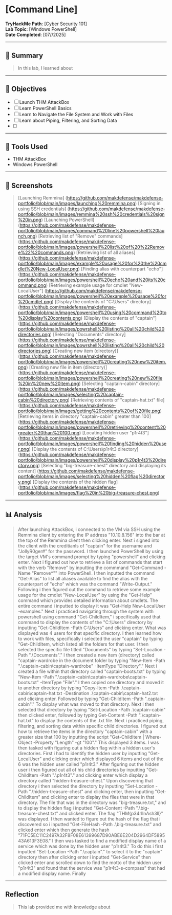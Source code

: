 # [Command Line]

**TryHackMe Path**: [Cyber Security 101]  
**Lab Topic**: [Windows PowerShell]  
**Date Completed**: [07//2025]

---

## 🧠 Summary

> In this lab, I learned about 


---

## 🎯 Objectives
- [ ] Launch THM AttackBox
- [ ] Learn PowerShell Basics
- [ ] Learn to Navigate the File System and Work with Files
- [ ] Learn about Piping, Filtering, and Sorting Data
- [ ] 

---

## 🧰 Tools Used
- THM AttackBox
- Windows PowerShell
  
---

## 📸 Screenshots

> [Launching Remmina] (https://github.com/makdefense/makdefense-portfolio/blob/main/images/launching%20remmina.png)
> [Signing in using SSH credentials] (https://github.com/makdefense/makdefense-portfolio/blob/main/images/remmina%20ssh%20credentials%20sign%20in.png)
> [Launching PowerShell] (https://github.com/makdefense/makdefense-portfolio/blob/main/images/command%20line%20powershell%20launch.png)
> [Retrieving list of "Remove" commands] (https://github.com/makdefense/makdefense-portfolio/blob/main/images/powershell%20list%20of%20%22Remove%22%20commands.png)
> [Retrieving list of all aliases] (https://github.com/makdefense/makdefense-portfolio/blob/main/images/example%20usage%20for%20the%20cmdlet%20New-LocalUser.png)
> [Finding alias with counterpart "echo"] (https://github.com/makdefense/makdefense-portfolio/blob/main/images/powershell%20echo%20and%20its%20command.png)
> [Retrieving example usage for cmdlet "New-LocalUser"] (https://github.com/makdefense/makdefense-portfolio/blob/main/images/powershell%20example%20usage%20for%20cmdlet.png)
> [Display the contents of "C:\Users" directory] (https://github.com/makdefense/makdefense-portfolio/blob/main/images/powershell%20using%20command%20to%20display%20contents.png)
> [Display the contents of "captain"] (https://github.com/makdefense/makdefense-portfolio/blob/main/images/powrshell%20listing%20all%20child%20directories.png)
> [Selecting "Documents" directory] (https://github.com/makdefense/makdefense-portfolio/blob/main/images/powrshell%20listing%20all%20child%20directories.png)
> [Creating new item (directory)] (https://github.com/makdefense/makdefense-portfolio/blob/main/images/powershell%20creating%20new%20item.png)
> [Creating new file in item (directory)] (https://github.com/makdefense/makdefense-portfolio/blob/main/images/powershell%20creating%20new%20file%20in%20new%20item.png)
> [Selecting "captain-cabin" directory] (https://github.com/makdefense/makdefense-portfolio/blob/main/images/selecting%20captain-cabin%20directory.png)
> [Retrieving contents of "captain-hat.txt" file] (https://github.com/makdefense/makdefense-portfolio/blob/main/images/getting%20contents%20of%20file.png)
> [Retrieving items in directory "captain-cabin" greater than 100] (https://github.com/makdefense/makdefense-portfolio/blob/main/images/powershell%20retrieving%20content%20greater%20than%20100.png)
> [Locating hidden user "p1r4t3"] (https://github.com/makdefense/makdefense-portfolio/blob/main/images/powershell%20finding%20hidden%20user.png)
> [Display the contents of C:\Users\p1r4t3 directory] (https://github.com/makdefense/makdefense-portfolio/blob/main/images/powershell%20display%20p1r4t3%20directory.png)
> [Selecting "big-treasure-chest" directory and displaying its content] (https://github.com/makdefense/makdefense-portfolio/blob/main/images/selecting%20hidden%20flag%20directory.png)
> [Display the contents of the hidden flag] (https://github.com/makdefense/makdefense-portfolio/blob/main/images/flag%20in%20big-treasure-chest.png)

---

## 📊 Analysis

> After launching AttackBox, i connected to the VM via SSH using the Remmina client by entering the IP address "10.10.8.156" into the bar at the top of the Remmina client then clicking enter. Next
i signed into the client with the creditianls of "captain" for the username and "JollyR0ger#" for the password. I then launched PowerShell by using the target VM's command prompt by typing "powershell"
and clicking enter. Next i figured out how to retrieve a list of commands that start with the verb "Remove" by inputting the commmand "Get-Command -Name "Remove*"" into PowerShell. I then inputted the
command "Get-Alias" to list all aliases available to find the alias with the counterpart of "echo" which was the command "Write-Output." Following i then figured out the command to retrieve some example usage
for the cmdlet "New-LocalUser" by using the "Get-Help" command which provides detailed information about cmdlets. The entire command i inputted to display it was "Get-Help New-LocalUser -examples."
> Next i practiced navigating through the system with powershell using command "Get-ChildItem," i specifically used that command to display the contents of the "C:\Users" directory by inputting "Get-ChildItem
-Path C:\Users" and clicking enter. What was displayed was 4 users for that specific directory. I then learned how to work with files, specifically i selected the user "captain" by typing "Get-ChildItem, which listed
all the folders for that user. I then selected the specific file titled "Documents" by typing "Set-Location -Path ".\Documents"." I then created a new item (directory) called "captain-wardrobe in the document folder by typing
"New-Item -Path ".\captain-cabin\captain-wardrobe" -ItemType "Directory"." Next i created a file within that directory called "captain-boots.txt" by typing
"New-Item -Path ".\captain-cabin\captain-wardrobe\captain-boots.txt" -ItemType "File"." I then copied one directory and moved it to another directory by typing
"Copy-Item -Path .\captain-cabin\captain-hat.txt -Destination .\captain-cabin\captain-hat2.txt and clicking enter. Followed by typing "Get-ChildItem -Path ".captain-cabin\"." To display what was moved to that directory.
Next i then selected that directory by typing "Set-Location -Path .\captain-cabin" then clicked enter, followed by typing Get-Content -Path ".\captain-hat.txt" to display the contents of the .txt file.
> Next i practiced piping, filtering, and sorting data within specific child directories. I figured out how to retrieve the items in the directory "captain-cabin" with a greater size that 100 by inputting the
script "Get-ChildItem | Where-Object -Property "Length" -gt "100"." This displayed 3 items.
> I was then tasked with figuring out a hidden flag within a hidden user's directories. First i had to identify the hidden user by inputting "Get-LocalUser" and clicking enter which displayed 6 items and out of the 6
was the hidden user called "p1r4t3." After figuring out the hidden user i then figured out all of his child directories by inputting "Get-ChildItem -Path ".\p1r4t3"." and clicking enter which display a directory
called "hidden-treasure-chest." Upon discovering that directory i then selected the directory by inputting "Set-Location -Path ".\hidden-treasure-chest" and clicking enter, then inputting "Get-ChildItem" and clicking enter to
display the files that were in that directory. The file that was in the directory was "big-treasure.txt," and to display the hidden flag i inputted "Get-Content -Path ".\big-treasure-chest.txt" and clicked enter. The flag
"THM{p34rlInAsh3ll}" was displayed.
> I then wanted to figure out the hash of the flag that i discovered so i inputted "Get-FileHash -Path .\big-treasure.txt" and clicked enter which then generate the hash "71FC5EC11C2497A32F8F08E61399687D90ABE6E204D2964DF589543A613F3E08."
I then was tasked to find a modified display name of a service which was done by the hidden user "p1r4t3." To do this i first inputted "Set-Location -Path ".\captain"." to select it to the "captain" directory then after clicking enter
i inputted "Get-Service" then clicked enter and scrolled down to find the motto of the hidden user "p1r4t3" and found that the service was "p1r4t3-s-compass" that had a modified display name.
> Finally 



---

## Reflection

> This lab provided me with knowledge about 
